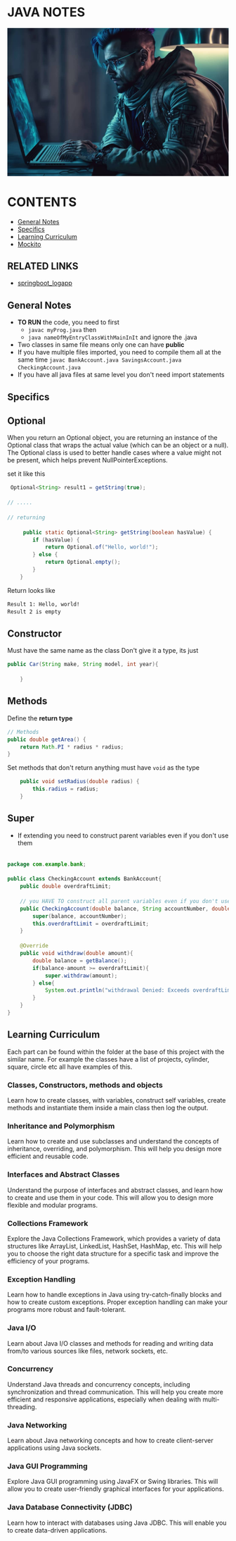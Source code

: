 # JAVA NOTES

![](image.png)


# CONTENTS

- [General Notes](General-Notes)
- [Specifics](Specifics)
- [Learning Curriculum](Learning-Curriculum)
- [Mockito](mockito/README.md)

## RELATED LINKS 
  
- [springboot_logapp](https://github.com/murchie85/springboot_logapp)


## General Notes

- **TO RUN** the code, you need to first 
    - `javac myProg.java` then
    - `java nameOfMyEntryClassWithMainInIt` and ignore the .java  
- Two classes in same file means only one can have **public**
- If you have multiple files imported, you need to compile them all at the same time
    `javac BankAccount.java SavingsAccount.java CheckingAccount.java`
- If you have all java files at same level you don't need import statements



## Specifics


## Optional 

When you return an Optional object, you are returning an instance of the Optional class that wraps the actual value (which can be an object or a null). The Optional class is used to better handle cases where a value might not be present, which helps prevent NullPointerExceptions.

set it like this 
```java 
 Optional<String> result1 = getString(true);

// .....

// returning 

     public static Optional<String> getString(boolean hasValue) {
        if (hasValue) {
            return Optional.of("Hello, world!");
        } else {
            return Optional.empty();
        }
    }
```

Return looks like 

```bash
Result 1: Hello, world!
Result 2 is empty
```


## Constructor

Must have the same name as the class
Don't give it a type, its just 


```java
public Car(String make, String model, int year){

	}
```


## Methods

Define the **return type**

```java
// Methods
public double getArea() {
    return Math.PI * radius * radius;
}
```


Set methods that don't return anything must have `void` as the type 

```java
    public void setRadius(double radius) {
        this.radius = radius;
    }
```


## Super 

- If extending you need to construct parent variables even if you don't use them
```java

package com.example.bank;

public class CheckingAccount extends BankAccount{
    public double overdraftLimit;

    // you HAVE TO construct all parent variables even if you don't use them 
    public CheckingAccount(double balance, String accountNumber, double overdraftLimit){
        super(balance, accountNumber);
        this.overdraftLimit = overdraftLimit;
    }

    @Override
    public void withdraw(double amount){
        double balance = getBalance();
        if(balance-amount >= overdraftLimit){
            super.withdraw(amount);
        } else{
            System.out.println("withdrawal Denied: Exceeds overdraftLimit.");
        }
    }
}
```


## Learning Curriculum

 Each part can be found within the folder at the base of this project with the similar name. For example the classes have a list of projects, cylinder, square, circle etc all have examples of this.  


### Classes, Constructors, methods and objects 

Learn how to create classes, with variables, construct self variables, create methods and instantiate them inside a main class then log the output. 

### Inheritance and Polymorphism

Learn how to create and use subclasses and understand the concepts of inheritance, overriding, and polymorphism. This will help you design more efficient and reusable code.

### Interfaces and Abstract Classes

Understand the purpose of interfaces and abstract classes, and learn how to create and use them in your code. This will allow you to design more flexible and modular programs.

### Collections Framework

Explore the Java Collections Framework, which provides a variety of data structures like ArrayList, LinkedList, HashSet, HashMap, etc. This will help you to choose the right data structure for a specific task and improve the efficiency of your programs.

### Exception Handling

Learn how to handle exceptions in Java using try-catch-finally blocks and how to create custom exceptions. Proper exception handling can make your programs more robust and fault-tolerant.

### Java I/O

Learn about Java I/O classes and methods for reading and writing data from/to various sources like files, network sockets, etc.

### Concurrency

Understand Java threads and concurrency concepts, including synchronization and thread communication. This will help you create more efficient and responsive applications, especially when dealing with multi-threading.

### Java Networking

Learn about Java networking concepts and how to create client-server applications using Java sockets.

### Java GUI Programming

Explore Java GUI programming using JavaFX or Swing libraries. This will allow you to create user-friendly graphical interfaces for your applications.

### Java Database Connectivity (JDBC)

Learn how to interact with databases using Java JDBC. This will enable you to create data-driven applications.
